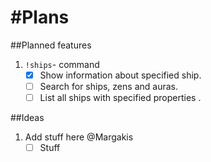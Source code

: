 #Plans
======
##Planned features
1. `!ships`- command
    - [x] Show information about specified ship.
    - [ ] Search for ships, zens and auras.
    - [ ] List all ships with specified properties .

##Ideas
1.  Add stuff here @Margakis
    - [ ] Stuff
